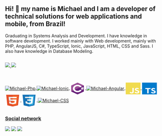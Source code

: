 <h2 align="left">Hi! 👋 my name is Michael and I am a developer of technical solutions for web applications and mobile, from Brazil!</h2>

<p align="left">Graduating in Systems Analysis and Development. I have knowledge in software development. I worked mainly with Web development, mainly with PHP, AngularJS, C#, TypeScript, Ionic, JavaScript, HTML, CSS and Sass.
I also have knowledge in Database Modeling.</p>

## 

 <div>
  <a href="https://github.com/MichaelMartinss">
  <img height="160em" src="https://github-readme-stats.vercel.app/api?username=MichaelMartinss&show_icons=true&theme=highcontrast&include_all_commits=true&count_private=true"/>
  <img height="130em" src="https://github-readme-stats.vercel.app/api/top-langs/?username=MichaelMartinss&layout=compact&langs_count=16&theme=highcontrast"/>
</div>

##

<div style="display: inline_block"><br>
  <img align="center" alt="Michael-Php" height="50" width="60" src="https://cdn.jsdelivr.net/gh/devicons/devicon/icons/php/php-plain.svg">
  <img align="center" alt="Michael-Ionic" height="80" width="90" src="https://cdn.jsdelivr.net/gh/devicons/devicon/icons/ionic/ionic-original-wordmark.svg">
  <img align="center" alt="Michael-Csharp" height="40" width="50" src="https://raw.githubusercontent.com/devicons/devicon/master/icons/csharp/csharp-original.svg">
  <img align="center" alt="Michael-Angular" height="40" width="50" src="https://cdn.jsdelivr.net/gh/devicons/devicon/icons/angularjs/angularjs-original.svg">
  <img align="center" alt="Michael-Js" height="40" width="50" src="https://raw.githubusercontent.com/devicons/devicon/master/icons/javascript/javascript-plain.svg">
  <img align="center" alt="Michael-Ts" height="40" width="50" src="https://raw.githubusercontent.com/devicons/devicon/master/icons/typescript/typescript-plain.svg">
  <img align="center" alt="Michael-HTML" height="40" width="50" src="https://raw.githubusercontent.com/devicons/devicon/master/icons/html5/html5-original.svg">
  <img align="center" alt="Michael-CSS" height="40" width="50" src="https://raw.githubusercontent.com/devicons/devicon/master/icons/css3/css3-original.svg">
  <img align="center" alt="Michael-CSS" height="40" width="50" src="https://cdn.jsdelivr.net/gh/devicons/devicon/icons/sass/sass-original.svg">
 </div>
 
  ##

  <h3 align="left">Social network </h3>

<div> 
  
  <a href="https://instagram.com/rafaballerini" target="_blank"><img src="https://img.shields.io/badge/-Instagram-%23E4405F?style=for-the-badge&logo=instagram&logoColor=white" target="_blank"></a>
  <a href = "mailto:michael.o.silvamartins@gmail.com"><img src="https://img.shields.io/badge/-Gmail-%23333?style=for-the-badge&logo=gmail&logoColor=white" target="_blank"></a>
  <a href="https://www.linkedin.com/in/michael-oliveira-silva-martins-5b8a6917b" target="_blank"><img src="https://img.shields.io/badge/-LinkedIn-%230077B5?style=for-the-badge&logo=linkedin&logoColor=white"   
  target="_blank"></a> 
  
</div>
